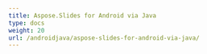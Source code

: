 ```yaml
---
title: Aspose.Slides for Android via Java
type: docs
weight: 20
url: /androidjava/aspose-slides-for-android-via-java/
---
```



